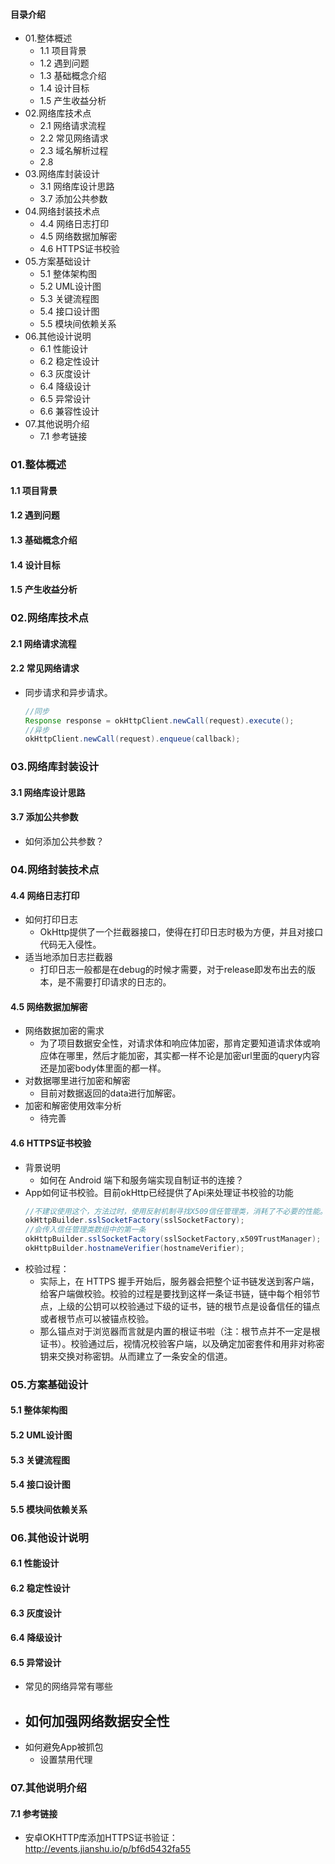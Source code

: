 #### 目录介绍
- 01.整体概述
    - 1.1 项目背景
    - 1.2 遇到问题
    - 1.3 基础概念介绍
    - 1.4 设计目标
    - 1.5 产生收益分析
- 02.网络库技术点
    - 2.1 网络请求流程
    - 2.2 常见网络请求
    - 2.3 域名解析过程
    - 2.8 
- 03.网络库封装设计
    - 3.1 网络库设计思路
    - 3.7 添加公共参数
- 04.网络封装技术点
    - 4.4 网络日志打印
    - 4.5 网络数据加解密
    - 4.6 HTTPS证书校验
- 05.方案基础设计
    - 5.1 整体架构图
    - 5.2 UML设计图
    - 5.3 关键流程图
    - 5.4 接口设计图
    - 5.5 模块间依赖关系
- 06.其他设计说明
    - 6.1 性能设计
    - 6.2 稳定性设计
    - 6.3 灰度设计
    - 6.4 降级设计
    - 6.5 异常设计
    - 6.6 兼容性设计
- 07.其他说明介绍
    - 7.1 参考链接



### 01.整体概述
#### 1.1 项目背景


#### 1.2 遇到问题


#### 1.3 基础概念介绍


#### 1.4 设计目标


#### 1.5 产生收益分析


### 02.网络库技术点
#### 2.1 网络请求流程


#### 2.2 常见网络请求
- 同步请求和异步请求。
    ``` java
    //同步
    Response response = okHttpClient.newCall(request).execute();
    //异步
    okHttpClient.newCall(request).enqueue(callback);
    ```




### 03.网络库封装设计
#### 3.1 网络库设计思路


#### 3.7 添加公共参数
- 如何添加公共参数？



### 04.网络封装技术点
#### 4.4 网络日志打印
- 如何打印日志
    - OkHttp提供了一个拦截器接口，使得在打印日志时极为方便，并且对接口代码无入侵性。
- 适当地添加日志拦截器
    - 打印日志一般都是在debug的时候才需要，对于release即发布出去的版本，是不需要打印请求的日志的。



#### 4.5 网络数据加解密
- 网络数据加密的需求
    - 为了项目数据安全性，对请求体和响应体加密，那肯定要知道请求体或响应体在哪里，然后才能加密，其实都一样不论是加密url里面的query内容还是加密body体里面的都一样。
- 对数据哪里进行加密和解密
    - 目前对数据返回的data进行加解密。
- 加密和解密使用效率分析
    - 待完善


#### 4.6 HTTPS证书校验
- 背景说明
    - 如何在 Android 端下和服务端实现自制证书的连接？
- App如何证书校验。目前okHttp已经提供了Api来处理证书校验的功能
    ``` java
    //不建议使用这个，方法过时，使用反射机制寻找X509信任管理类，消耗了不必要的性能。
    okHttpBuilder.sslSocketFactory(sslSocketFactory);
    //会传入信任管理类数组中的第一条
    okHttpBuilder.sslSocketFactory(sslSocketFactory,x509TrustManager);
    okHttpBuilder.hostnameVerifier(hostnameVerifier);
    ```
- 校验过程：
    - 实际上，在 HTTPS 握手开始后，服务器会把整个证书链发送到客户端，给客户端做校验。校验的过程是要找到这样一条证书链，链中每个相邻节点，上级的公钥可以校验通过下级的证书，链的根节点是设备信任的锚点或者根节点可以被锚点校验。
    - 那么锚点对于浏览器而言就是内置的根证书啦（注：根节点并不一定是根证书）。校验通过后，视情况校验客户端，以及确定加密套件和用非对称密钥来交换对称密钥。从而建立了一条安全的信道。




### 05.方案基础设计
#### 5.1 整体架构图


#### 5.2 UML设计图


#### 5.3 关键流程图


#### 5.4 接口设计图


#### 5.5 模块间依赖关系


### 06.其他设计说明
#### 6.1 性能设计


#### 6.2 稳定性设计


#### 6.3 灰度设计


#### 6.4 降级设计


#### 6.5 异常设计
- 常见的网络异常有哪些
- 如何加强网络数据安全性
    - 
- 如何避免App被抓包
    - 设置禁用代理




### 07.其他说明介绍
#### 7.1 参考链接
- 安卓OKHTTP库添加HTTPS证书验证：http://events.jianshu.io/p/bf6d5432fa55









